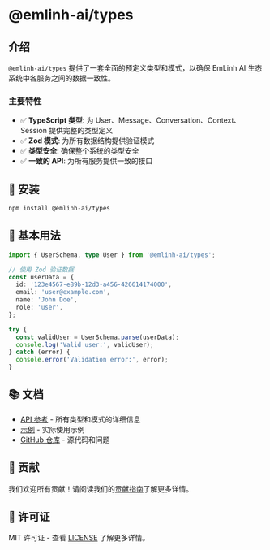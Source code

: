 # @emlinh-ai/types

## 介绍

`@emlinh-ai/types` 提供了一套全面的预定义类型和模式，以确保 EmLinh AI 生态系统中各服务之间的数据一致性。

### 主要特性

- ✅ **TypeScript 类型**: 为 User、Message、Conversation、Context、Session 提供完整的类型定义
- ✅ **Zod 模式**: 为所有数据结构提供验证模式
- ✅ **类型安全**: 确保整个系统的类型安全
- ✅ **一致的 API**: 为所有服务提供一致的接口

## 🚀 安装

```bash
npm install @emlinh-ai/types
```

## 📖 基本用法

```typescript
import { UserSchema, type User } from '@emlinh-ai/types';

// 使用 Zod 验证数据
const userData = {
  id: '123e4567-e89b-12d3-a456-426614174000',
  email: 'user@example.com',
  name: 'John Doe',
  role: 'user',
};

try {
  const validUser = UserSchema.parse(userData);
  console.log('Valid user:', validUser);
} catch (error) {
  console.error('Validation error:', error);
}
```

## 📚 文档

- [API 参考](/api) - 所有类型和模式的详细信息
- [示例](/examples) - 实际使用示例
- [GitHub 仓库](https://github.com/emlinh-ai/emlinh-ai-share) - 源代码和问题

## 🤝 贡献

我们欢迎所有贡献！请阅读我们的[贡献指南](https://github.com/emlinh-ai/emlinh-ai-share/blob/main/CONTRIBUTING.md)了解更多详情。

## 📄 许可证

MIT 许可证 - 查看 [LICENSE](https://github.com/emlinh-ai/emlinh-ai-share/blob/main/LICENSE) 了解更多详情。